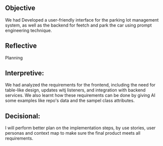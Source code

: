 
## Objective 
We had Developed a user-friendly interface for the parking lot management system, as well as the backend for feetch and park the car using prompt engineering technique.

##  Reflective
Planning

## Interpretive:
We had analyzed the requirements for the frontend, including the need for table-like design, updates witj listeners, and integration with backend services. We also learnt how these requirements can be done by giving AI some examples like repo's data and the sampel class attributes. 

## Decisional:
I will perform better plan on the implementation steps, by use stories, user personas and context map to make sure the final product meets all requirements.
